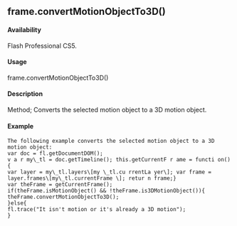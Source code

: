 ## frame.convertMotionObjectTo3D()

#### Availability

Flash Professional CS5.

#### Usage

frame.convertMotionObjectTo3D()

#### Description

Method; Converts the selected motion object to a 3D motion object.

#### Example

```
The following example converts the selected motion object to a 3D motion object:
var doc = fl.getDocumentDOM();
v a r my\_tl = doc.getTimeline(); this.getCurrentF r ame = functi on() {
var layer = my\_tl.layers\[my \_tl.cu rrentLa yer\]; var frame = layer.frames\[my\_tl.currentFrame \]; retur n frame;}
var theFrame = getCurrentFrame();
if(theFrame.isMotionObject() && !theFrame.is3DMotionObject()){ theFrame.convertMotionObjectTo3D();
}else{
fl.trace("It isn't motion or it's already a 3D motion");
}

```